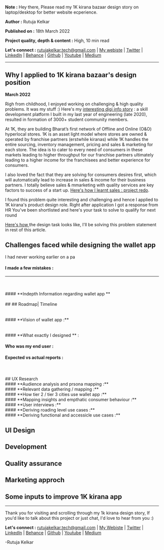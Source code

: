 **Note :** Hey there, Please read my 1K kirana bazaar design story on laptop/desktop for better website ecperience.

**Author :** Rutuja Kelkar

**Published on :** 18th March 2022

**Project quality, depth & content :** High, 10 min read

**Let's connect :** 
<rutujakelkar.tech@gmail.com> | [My webiste](https://www.rutujakelkar.com/) | [Twitter](https://twitter.com/therutujakelkar) | [Linkedln](https://www.linkedin.com/in/rutuja-kelkar/) | [Behance](https://www.behance.net/RutujaKelkarDesigns) | [Github](https://github.com/Rutuja-Kelkar) | [Youtube](https://www.youtube.com/channel/UCiqB7um9VmhUrFlUv-6X4LQ) | [Medium](https://medium.com/@Rutuja.Kelkar)

**********************************************************************************************************************************************************************************

## Why I applied to 1K kirana bazaar's design position 
**March 2022**

Righ from childhood, I enjoyed working on challenging & high quality problems. It was my stuff :)
Here's my [interesting digi info story](https://www.rutujakelkar.com/) : a skill development platform I built in my last year of engineering (late 2020), resulted in formation of 3000+ student community members. 

At 1K, they are building Bharat’s first network of Offline and Online (O&O) hyperlocal stores. 1K is an asset light model where stores are owned & operated by franchise partners (erstwhile kiranas) while 1K handles the entire sourcing, inventory management, pricing and sales & marketing for each store. The idea is to cater to every need of consumers in these markets leading to higher throughput for our franchise partners ultimately leading to a higher income for the franchisees and better experience for consumers.

I also loved the fact that they are solving for consumers desires first, which will automatically lead to increase in sales & income for their business partners. I totally believe sales & mmarketing with quality services are key factors to success of a start up. [Here's how I learnt sales : project redo](https://rutuja-kelkar.github.io/redo/).

I found this problem quite interesting and challenging and hence I applied to 1K kirana's product design role. Right after application I got a response from HR You've been shortlisted and here's your task to solve to qualify for next round 

[Here's how ](https://rutuja-kelkar.github.io/redo/) the design task looks like, I'll be solving this problem statement in rest of this article.

  
## Challenges faced while designing the wallet app
I had never working earlier on a pa
  
 
  
#### **I made a few mistakes :** 
 

**************************************************************************************************************************************************************************

<br>
<br>
#### **Indepth Information regarding wallet app **

<br>
<br>
## ## Roadmap| Timeline 
<br>
<br>
<br>
#### **Vision of wallet app :**
<br>
<br>
<br>
####  **What exactly I designed ** :

#### **Who was my end user** :

#### **Expected vs actual reports** :

<br>
<br>
## UX Research
<br>
#### **Audience analysis and prsona mapping :**
<br>
#### **Relevant data gathering / mapping  :**
<br>
#### **How tier 2 / tier 3 cities use wallet app :**
<br>
#### **Mapping  insights and empthatic consumer behaviour :**
<br>
#### **User interviews :**
<br>
#### **Deriving roading level use cases :**
<br>
#### **Deriving functional and accessicle use cases  :**

## UI Design

## Development 

## Quality assurance

## Marketing approch

## Some inputs to improve 1K kirana app 


**************************************************************************************************************************************************************************
Thank you for visiting and scrolling through my 1k kirana design story, If you'd like to talk about this project or just chat, I'd love to hear from you :)


**Let's connect :** 
<rutujakelkar.tech@gmail.com> | [My Webiste](https://www.rutujakelkar.com/) | [Twitter](https://twitter.com/therutujakelkar) | [Linkedln](https://www.linkedin.com/in/rutuja-kelkar/) | [Behance](https://www.behance.net/RutujaKelkarDesigns) | [Github](https://github.com/Rutuja-Kelkar) | [Youtube](https://www.youtube.com/channel/UCiqB7um9VmhUrFlUv-6X4LQ) | [Medium](https://medium.com/@Rutuja.Kelkar)

-Rutuja Kelkar
